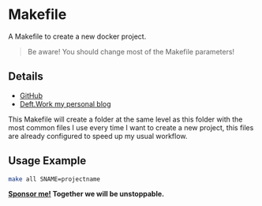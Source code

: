 # Makefile

A Makefile to create a new docker project.

> Be aware! You should change most of the Makefile parameters!

## Details

- [GitHub](https://github.com/elswork/makefile)
- [Deft.Work my personal blog](https://deft.work)

This Makefile will create a folder at the same level as this folder with the most common files I use every time I want to create a new project, this files are already configured to speed up my usual workflow.

## Usage Example

```bash
make all SNAME=projectname
```

**[Sponsor me!](https://github.com/sponsors/elswork) Together we will be unstoppable.**